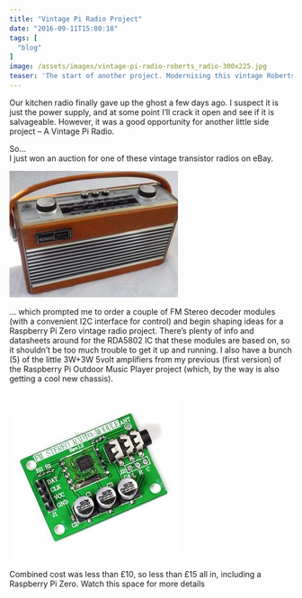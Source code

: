 ```yaml
---
title: "Vintage Pi Radio Project"
date: "2016-09-11T15:00:18"
tags: [
  "blog"
]
image: /assets/images/vintage-pi-radio-roberts_radio-300x225.jpg
teaser: 'The start of another project. Modernising this vintage Roberts Rambler with a little I2C FM module.'
---
```

Our kitchen radio finally gave up the ghost a few days ago. I suspect it is just the power supply, and at some point I’ll crack it open and see if it is salvageable. However, it was a good opportunity for another little side project – A Vintage Pi Radio.

So…  
I just won an auction for one of these vintage transistor radios on eBay.

![Vintage Pi Radio - Case](/assets/images/vintage-pi-radio-roberts_radio-300x225.jpg)

… which prompted me to order a couple of FM Stereo decoder modules (with a convenient I2C interface for control) and begin shaping ideas for a Raspberry Pi Zero vintage radio project. There’s plenty of info and datasheets around for the RDA5802 IC that these modules are based on, so it shouldn’t be too much trouble to get it up and running. I also have a bunch (5) of the little 3W+3W 5volt amplifiers from my previous (first version) of the Raspberry Pi Outdoor Music Player project (which, by the way is also getting a cool new chassis).

![Vintage Pi Radio - i2c fm stereo receiver module](/assets/images/vintage-pi-radio-fm_module-300x300.jpg)

Combined cost was less than £10, so less than £15 all in, including a Raspberry Pi Zero. Watch this space for more details
